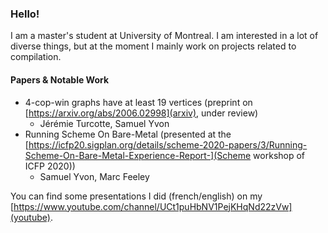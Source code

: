 ### Hello!

I am a master's student at University of Montreal. I am interested in a lot of diverse things,
but at the moment I mainly work on projects related to compilation. 


#### Papers & Notable Work

- 4-cop-win graphs have at least 19 vertices (preprint on [https://arxiv.org/abs/2006.02998](arxiv), under review)
    - Jérémie Turcotte, Samuel Yvon
- Running Scheme On Bare-Metal  (presented at the [https://icfp20.sigplan.org/details/scheme-2020-papers/3/Running-Scheme-On-Bare-Metal-Experience-Report-](Scheme workshop of ICFP 2020))
    - Samuel Yvon, Marc Feeley

You can find some presentations I did (french/english) on my [https://www.youtube.com/channel/UCt1puHbNV1PejKHqNd22zVw](youtube).

<!--
**SamuelYvon/SamuelYvon** is a ✨ _special_ ✨ repository because its `README.md` (this file) appears on your GitHub profile.

Here are some ideas to get you started:

- 🔭 I’m currently working on ...
- 🌱 I’m currently learning ...
- 👯 I’m looking to collaborate on ...
- 🤔 I’m looking for help with ...
- 💬 Ask me about ...
- 📫 How to reach me: ...
- 😄 Pronouns: ...
- ⚡ Fun fact: ...
-->
